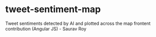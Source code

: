 # tweet-sentiment-map
Tweet sentiments detected by AI and plotted across the map
frontent contribution (Angular JS) - Saurav Roy
